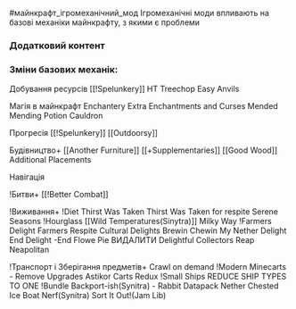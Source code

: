 #майнкрафт_ігромеханічний_мод 
Ігромеханічні моди впливають на базові механіки майнкрафту, з якими є проблеми

### Додатковий контент

### Зміни базових механік:

Добування ресурсів
[[!Spelunkery]]
HT Treechop
Easy Anvils


Магія в майнкрафт
	Enchantery
	Extra Enchantments and Curses
	Mended Mending
	Potion Cauldron
	

Прогресія
	[[!Spelunkery]]
	[[Outdoorsy]]
	

Будівництво+
	[[Another Furniture]]
	[[+Supplementaries]]
	[[Good Wood]]
	Additional Placements

Навігація

!Битви+
	[[!Better Combat]]

!Виживання+
	!Diet
	Thirst Was Taken
	Thirst Was Taken for respite
	Serene Seasons
	!Hourglass
	[[Wild Temperatures(Sinytra)]]
	Milky Way
	!Farmers Delight
		Farmers Respite
		Cultural Delights
		Brewin Chewin
		My Nether Delight
		End Delight -End Flowe Pie ВИДАЛИТИ
		Delightful
		Collectors Reap
	Neapolitan

!Транспорт і Зберігання предметів+
	Crawl on demand
	!Modern Minecarts - Remove Upgrades
	Astikor Carts Redux
	!Small Ships REDUCE SHIP TYPES TO ONE
	!Bundle Backport-ish(Synitra) - Rabbit Datapack
	Nether Chested
	Ice Boat Nerf(Synitra)
	Sort It Out!(Jam Lib)